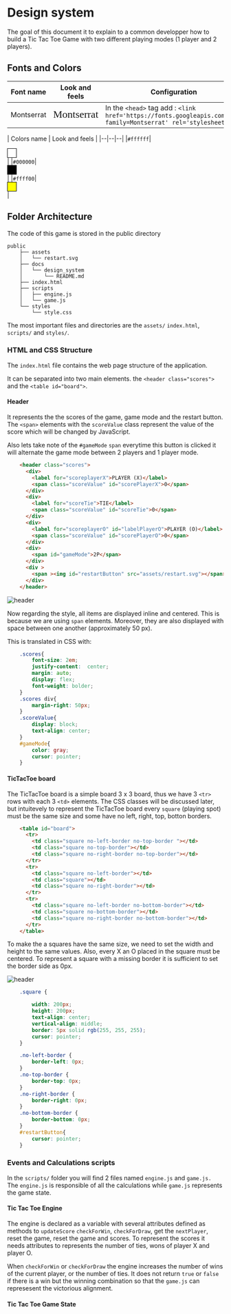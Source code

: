 # Design system

The goal of this document it to explain to a common developper how to build a Tic Tac Toe Game with two different playing modes (1 player and 2 players).

## Fonts and Colors


<link href='https://fonts.googleapis.com/css?family=Montserrat' rel='stylesheet'>

| Font name | Look and feels | Configuration|
|--|--|--|
|Montserrat|<span style="font-family: Montserrat; font-size:1.5em">Montserrat</span> | In the `<head>` tag add : `<link href='https://fonts.googleapis.com/css?family=Montserrat' rel='stylesheet'>`


| Colors name | Look and feels |
|--|--|--|
|`#ffffff`|<div style="width:20px; height:20px; border:1px solid black;background-color:#ffffff;"></div>| 
|`#000000`|<div style="width:20px; height:20px; border:1px solid black;background-color:#000000;"></div>| 
|`#ffff00`|<div style="width:20px; height:20px; border:1px solid black;background-color:#ffff00;"></div>| 


## Folder Architecture

The code of this game is stored in the public directory
```
public
    ├── assets
    │   └── restart.svg
    ├── docs
    │   └── design_system
    │       └── README.md
    ├── index.html
    ├── scripts
    │   ├── engine.js
    │   └── game.js
    └── styles
        └── style.css
```

The most important files and directories are the `assets/`  `index.html`, `scripts/` and `styles/`.

### HTML and CSS Structure

The `index.html` file contains the web page structure of the application. 

It can be separated into two main elements. the `<header class="scores">` and the `<table id="board">`.

#### Header

It represents the the scores of the game, game mode and the restart button. 
The `<span>` elements with the `scoreValue` class  represent the value of the score which will be changed by JavaScript.

Also lets take note of the `#gameMode` `span` everytime this button is clicked it will alternate the game mode between 2 players and 1 player mode.


```html
    <header class="scores">
      <div>
        <label for="scoreplayerX">PLAYER (X)</label>
        <span class="scoreValue" id="scorePlayerX">0</span>
      </div>
      <div>
        <label for="scoreTie">TIE</label>
        <span class="scoreValue" id="scoreTie">0</span>
      </div>
      <div>
        <label for="scoreplayerO" id="labelPlayerO">PLAYER (O)</label>
        <span class="scoreValue" id="scorePlayerO">0</span>
      </div>
      <div>
        <span id="gameMode">2P</span>
      </div>
      <div >
        <span ><img id="restartButton" src="assets/restart.svg"></span>
      </div>
    </header>
```
![header](../../assets/scores.png)

Now regarding the style, all items are displayed inline and centered. This is because we are using `span` elements. Moreover, they are also displayed with space between one another (approximately 50 px). 

This is translated in CSS with:

```css
    .scores{
        font-size: 2em;
        justify-content:  center;
        margin: auto;
        display: flex;
        font-weight: bolder;
    }
    .scores div{
        margin-right: 50px;
    }
    .scoreValue{
        display: block;
        text-align: center;
    }
    #gameMode{
        color: gray;
        cursor: pointer;
    }

```

#### TicTacToe board

The TicTacToe board is a simple board 3 x 3 board, thus we have 3 `<tr>` rows with each 3 `<td>` elements.  The CSS classes will be discussed later, but intuitevely to represent the TicTacToe board every `square` (playing spot) must be the same size and some have no left, right, top, botton borders.

```html
    <table id="board">
      <tr>
        <td class="square no-left-border no-top-border "></td>
        <td class="square no-top-border"></td>
        <td class="square no-right-border no-top-border"></td>
      </tr>
      <tr>
        <td class="square no-left-border"></td>
        <td class="square"></td>
        <td class="square no-right-border"></td>
      </tr>
      <tr>
        <td class="square no-left-border no-bottom-border"></td>
        <td class="square no-bottom-border"></td>
        <td class="square no-right-border no-bottom-border"></td>
      </tr>
    </table>
```

To make the a squares have the same size, we need to set the width and height to the same values. Also, every X an O placed in the square  must be centered. To represent a square with a missing border it is sufficient to set the border side as 0px.

![header](../../assets/board.png)

```css
    .square {

        width: 200px;
        height: 200px;
        text-align: center;
        vertical-align: middle;
        border: 5px solid rgb(255, 255, 255);
        cursor: pointer;
    }

    .no-left-border {
        border-left: 0px;
    }
    .no-top-border {
        border-top: 0px;
    }
    .no-right-border {
        border-right: 0px;
    }
    .no-bottom-border {
        border-bottom: 0px;
    }
    #restartButton{
        cursor: pointer;
    }

```


### Events and Calculations scripts

In the `scripts/` folder you will find 2 files named `engine.js` and `game.js.` The `engine.js`  is responsible of all the calculations while `game.js` represents the game state. 

#### Tic Tac Toe Engine

The engine is declared as a variable with several attributes defined as methods to `updateScore` `checkForWin`, `checkForDraw`, get the `nextPlayer`, reset the game, reset the game and scores. To represent the scores it needs attributes to represents the number of ties, wons of player X and player O. 

When `checkForWin` or `checkForDraw` the engine increases the number of wins of the current player, or the number of ties. It does not return `true` or `false` if there is a win but the winning combination so that the `game.js` can represesent the victorious alignment.

#### Tic Tac Toe Game State


